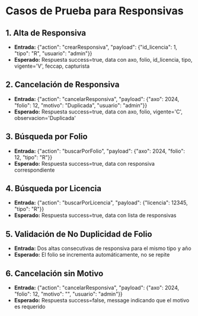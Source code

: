 # Casos de Prueba para Responsivas

## 1. Alta de Responsiva
- **Entrada:** {"action": "crearResponsiva", "payload": {"id_licencia": 1, "tipo": "R", "usuario": "admin"}}
- **Esperado:** Respuesta success=true, data con axo, folio, id_licencia, tipo, vigente='V', feccap, capturista

## 2. Cancelación de Responsiva
- **Entrada:** {"action": "cancelarResponsiva", "payload": {"axo": 2024, "folio": 12, "motivo": "Duplicada", "usuario": "admin"}}
- **Esperado:** Respuesta success=true, data con axo, folio, vigente='C', observacion='Duplicada'

## 3. Búsqueda por Folio
- **Entrada:** {"action": "buscarPorFolio", "payload": {"axo": 2024, "folio": 12, "tipo": "R"}}
- **Esperado:** Respuesta success=true, data con responsiva correspondiente

## 4. Búsqueda por Licencia
- **Entrada:** {"action": "buscarPorLicencia", "payload": {"licencia": 12345, "tipo": "R"}}
- **Esperado:** Respuesta success=true, data con lista de responsivas

## 5. Validación de No Duplicidad de Folio
- **Entrada:** Dos altas consecutivas de responsiva para el mismo tipo y año
- **Esperado:** El folio se incrementa automáticamente, no se repite

## 6. Cancelación sin Motivo
- **Entrada:** {"action": "cancelarResponsiva", "payload": {"axo": 2024, "folio": 12, "motivo": "", "usuario": "admin"}}
- **Esperado:** Respuesta success=false, message indicando que el motivo es requerido
